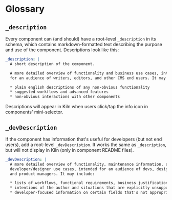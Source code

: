 # Glossary

## `_description`

Every component can (and should) have a root-level `_description` in its schema, which contains markdown-formatted text describing the purpose and use of the component. Descriptions look like this:

```yaml
_description: |
  A short description of the component.

  A more detailed overview of functionality and business use cases, intended
  for an audience of writers, editors, and other CMS end users. It may include:

  * plain english descriptions of any non-obvious functionality
  * suggested workflows and advanced features
  * non-obvious interactions with other components
```

Descriptions will appear in Kiln when users click/tap the info icon in components' mini-selector.

## `_devDescription`

If the component has information that's useful for developers (but not end users), add a root-level `_devDescription`. It works the same as `_description`, but will not display in Kiln (only in component README files).

```yaml
_devDescription: |
  A more detailed overview of functionality, maintenance information, and
  developer/designer use cases, intended for an audience of devs, designers,
  and product managers. It may include:

  * lists of workflows, functional requirements, business justifications
  * intentions of the author and situations that are explicitly unsupported
  * developer-focused information on certain fields that's not appropriate for user-facing field descriptions
```
